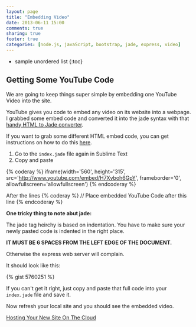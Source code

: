 ```yaml
---
layout: page
title: "Embedding Video"
date: 2013-06-11 15:00
comments: true
sharing: true
footer: true
categories: [node.js, javaScript, bootstrap, jade, express, video]
---
```


* sample unordered list
{:toc}

## Getting Some YouTube Code

We are going to keep things super simple by embedding one YouTube Video
into the site.

YouTube gives you code to embed any video on its website into a webpage.
I grabbed some embed code and converted it into the jade syntax with that [handy HTML to Jade converter](http://html2jade.aaron-powell.com/).

If you want to grab some different HTML embed code,
you can get instructions on how to do this
[here](http://www.htmlgoodies.com/tutorials/web_graphics/article.php/3480061/How-To-Add-a-YouTube-Video-to-Your-Web-Site.htm).

 1. Go to the `index.jade` file again in Sublime Text
 2. Copy and paste

{% coderay %}
iframe(width='560', height='315', src='http://www.youtube.com/embed/H7Xyboh6GpY', frameborder='0', allowfullscreen='allowfullscreen')
{% endcoderay %}

After the lines
{% coderay %}
    //
       Place embedded YouTube Code after this line
{% endcoderay %}

**One tricky thing to note abut jade:**

The jade tag heirchy is based on indentation.  You have to make sure your newly pasted code is indented in the right place.

**IT MUST BE 6 SPACES FROM THE LEFT EDGE OF THE DOCUMENT.**

Otherwise the express web server will complain.

It should look like this:

{% gist 5760251 %}

If you can't get it right, just copy and paste that full code into your `index.jade` file and save it.

Now refresh your local site and you should see the embedded video.

[Hosting Your New Site On The Cloud](/heroku/)